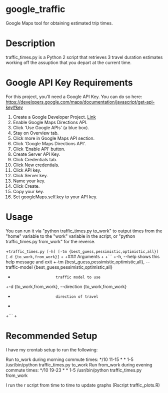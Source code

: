 
# google_traffic
 
 Google Maps tool for obtaining estimated trip times.
 
# Description
 
 traffic_times.py is a Python 2 script that retrieves 3 travel duration estimates working off the assuption that you depart at the current time.
 
# Google API Key Requirements
 
 For this project, you'll need a Google API Key. You can do so here:
 https://developers.google.com/maps/documentation/javascript/get-api-key#key
 
 1. Create a Google Developer Project. [Link](https://console.developers.google.com/project)
 2. Enable Google Maps Directions API.
   1. Click 'Use Google APIs' (a blue box).
   2. Stay on Overview tab.
   3. Click more in Google Maps API section.
   4. Click 'Google Maps Directions API'.
   5. Click 'Enable API' button.
 3. Create Server API Key.
   1. Click Credentials tab.
   2. Click New credentials.
   3. Click API key.
   4. Click Server key.
   5. Name your key.
   6. Click Create.
   7. Copy your key.
 4. Set googleMaps.self.key to your API key.
 
# Usage
  
  You can run it via "python traffic_times.py to_work" to output times from the "home" variable to the "work" variable in the script, or "python traffic_times.py from_work" for the reverse.
  
 +```traffic_times.py [-h] [-tm {best_guess,pessimistic,optimistic,all}] [-d {to_work,from_work}]```
 +
 +### Arguments
 +
 +```
 +-h, --help              shows this help message and exit
 +-tm {best_guess,pessimistic,optimistic,all}, --traffic-model {best_guess,pessimistic,optimistic,all}
 +                        traffic model to use
 +-d {to_work,from_work}, --direction {to_work,from_work}
 +                        direction of travel
 +
 +```
 +
# Recommended Setup
  
I have my crontab setup to run the following:
 
 Run to_work during morning commute times:
 */10 11-15 * * 1-5 /usr/bin/python traffic_times.py to_work
 Run from_work during evening commute times:
 */10 19-23 * * 1-5 /usr/bin/python traffic_times.py from_work
 
 I run the r script from time to time to update graphs (Rscript traffic_plots.R)
